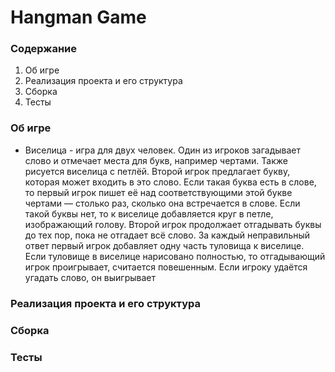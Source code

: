 # Hangman Game


### Содержание
 
1. Об игре
2. Реализация проекта и его структура
3. Сборка
6. Тесты

### Об игре

* Виселица - игра для двух человек. Один из игроков загадывает слово и отмечает места для букв, например чертами. Также рисуется виселица с петлёй. Второй игрок предлагает букву, которая может входить в это слово. Если такая буква есть в слове, то первый игрок пишет её над соответствующими этой букве чертами — столько раз, сколько она встречается в слове. Если такой буквы нет, то к виселице добавляется круг в петле, изображающий голову. Второй игрок продолжает отгадывать буквы до тех пор, пока не отгадает всё слово. За каждый неправильный ответ первый игрок добавляет одну часть туловища к виселице. Если туловище в виселице нарисовано полностью, то отгадывающий игрок проигрывает, считается повешенным. Если игроку удаётся угадать слово, он выигрывает 

### Реализация проекта и его структура
### Сборка
### Тесты

